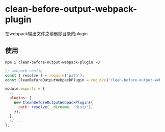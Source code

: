 # clean-before-output-webpack-plugin

在webpack输出文件之前删除目录的plugin

## 使用

``` shell
npm i clean-before-output-webpack-plugin -D
```

``` js
// webpack config
const { resolve } = require('path');
const CleanBeforeOutputWebpackPlugin = require('clean-before-output-webpack-plugin');

module.exports = {
  // ...
  plugins: [
    new CleanBeforeOutputWebpackPlugin({
      path: resolve(__dirname, 'dist/'),
    }),
  ],
  // ...
};
```
